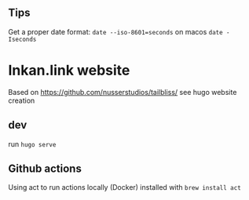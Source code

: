 ## Tips

Get a proper date format:
```date --iso-8601=seconds```
on macos ```date -Iseconds```

# Inkan.link website

Based on https://github.com/nusserstudios/tailbliss/ see hugo website creation

## dev

run ```hugo serve```

## Github actions 

Using act to run actions locally (Docker) installed with ```brew install act```